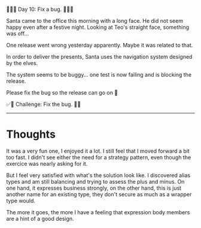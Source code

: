 🌟🌟🌟 Day 10: Fix a bug. 🌟🌟🌟

Santa came to the office this morning with a long face. He did not seem happy even after a festive night.
Looking at Teo's straight face, something was off...

One release went wrong yesterday apparently. Maybe it was related to that.

In order to deliver the presents, Santa uses the navigation system designed by the elves.

The system seems to be buggy... one test is now failing and is blocking the release.

Please fix the bug so the release can go on 🎅

✅🚀 Challenge: Fix the bug. 🚀✅

---

# Thoughts

It was a very fun one, I enjoyed it a lot.
I still feel that I moved forward a bit too fast.
I didn't see either the need for a strategy pattern, even though the exercice was nearly asking for it.

But I feel very satisfied with what's the solution look like.
I discovered alias types and am still balancing and trying to assess the plus and minus.
On one hand, it expresses business strongly, on the other hand, this is just another name for an existing type, they don't secure as much as a wrapper type would.

The more it goes, the more I have a feeling that expression body members are a hint of a good design.